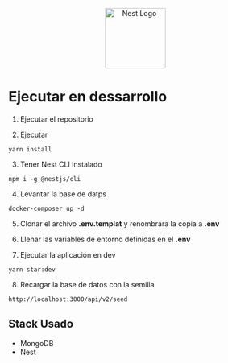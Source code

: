 <p align="center">
  <a href="http://nestjs.com/" target="blank"><img src="https://nestjs.com/img/logo-small.svg" width="120" alt="Nest Logo" /></a>
</p>

# Ejecutar en dessarrollo
1. Ejecutar el repositorio

2. Ejecutar
```
yarn install 
```

3. Tener Nest CLI instalado
```
npm i -g @nestjs/cli
```

4. Levantar la base de datps
```
docker-composer up -d
``` 

5. Clonar el archivo __.env.templat__ y renombrara la copia a __.env__

6. Llenar las variables de entorno definidas en el __.env__

7. Ejecutar la aplicación en dev
```
yarn star:dev
```

8. Recargar la base de datos con la semilla
```
http://localhost:3000/api/v2/seed
```


## Stack Usado
* MongoDB
* Nest